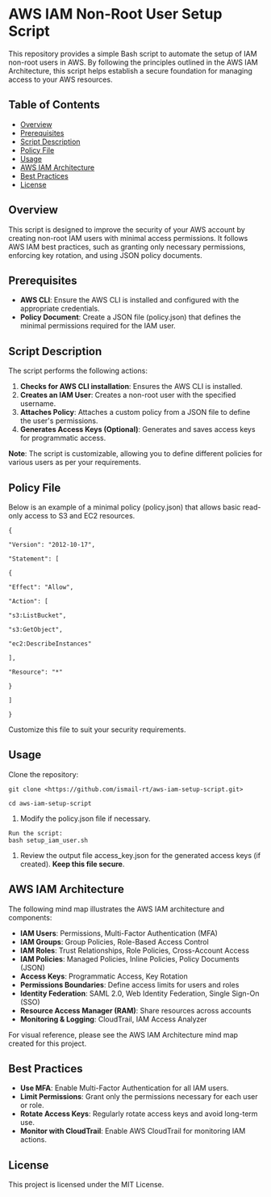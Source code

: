 # AWS IAM Non-Root User Setup Script

This repository provides a simple Bash script to automate the setup of IAM non-root users in AWS. By following the principles outlined in the AWS IAM Architecture, this script helps establish a secure foundation for managing access to your AWS resources.

## Table of Contents

- [Overview](#overview)
- [Prerequisites](#prerequisites)
- [Script Description](#script-description)
- [Policy File](#policy-file)
- [Usage](#usage)
- [AWS IAM Architecture](#aws-iam-architecture)
- [Best Practices](#best-practices)
- [License](#license)

## **Overview**

This script is designed to improve the security of your AWS account by creating non-root IAM users with minimal access permissions. It follows AWS IAM best practices, such as granting only necessary permissions, enforcing key rotation, and using JSON policy documents.

## **Prerequisites**

- **AWS CLI**: Ensure the AWS CLI is installed and configured with the appropriate credentials.
- **Policy Document**: Create a JSON file (policy.json) that defines the minimal permissions required for the IAM user.

## **Script Description**

The script performs the following actions:

1. **Checks for AWS CLI installation**: Ensures the AWS CLI is installed.
2. **Creates an IAM User**: Creates a non-root user with the specified username.
3. **Attaches Policy**: Attaches a custom policy from a JSON file to define the user's permissions.
4. **Generates Access Keys (Optional)**: Generates and saves access keys for programmatic access.

**Note**: The script is customizable, allowing you to define different policies for various users as per your requirements.

## **Policy File**

Below is an example of a minimal policy (policy.json) that allows basic read-only access to S3 and EC2 resources.
```
{

"Version": "2012-10-17",

"Statement": [

{

"Effect": "Allow",

"Action": [

"s3:ListBucket",

"s3:GetObject",

"ec2:DescribeInstances"

],

"Resource": "*"

}

]

}
```

Customize this file to suit your security requirements.

## **Usage**

Clone the repository: 
``` 
git clone <https://github.com/ismail-rt/aws-iam-setup-script.git>

cd aws-iam-setup-script
```
1. Modify the policy.json file if necessary.
```
Run the script:  
bash setup_iam_user.sh
```

1. Review the output file access_key.json for the generated access keys (if created). **Keep this file secure**.

## **AWS IAM Architecture**

The following mind map illustrates the AWS IAM architecture and components:

- **IAM Users**: Permissions, Multi-Factor Authentication (MFA)
- **IAM Groups**: Group Policies, Role-Based Access Control
- **IAM Roles**: Trust Relationships, Role Policies, Cross-Account Access
- **IAM Policies**: Managed Policies, Inline Policies, Policy Documents (JSON)
- **Access Keys**: Programmatic Access, Key Rotation
- **Permissions Boundaries**: Define access limits for users and roles
- **Identity Federation**: SAML 2.0, Web Identity Federation, Single Sign-On (SSO)
- **Resource Access Manager (RAM)**: Share resources across accounts
- **Monitoring & Logging**: CloudTrail, IAM Access Analyzer

For visual reference, please see the AWS IAM Architecture mind map created for this project.

## **Best Practices**

- **Use MFA**: Enable Multi-Factor Authentication for all IAM users.
- **Limit Permissions**: Grant only the permissions necessary for each user or role.
- **Rotate Access Keys**: Regularly rotate access keys and avoid long-term use.
- **Monitor with CloudTrail**: Enable AWS CloudTrail for monitoring IAM actions.

## **License**

This project is licensed under the MIT License.
